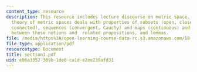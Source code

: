 ```yaml
---
content_type: resource
description: This resource includes lecture discourse on metric space, what the basic
  theory of metric spaces deals with properties of subsets (open, closed, compact,
  connected), sequences (convergent, Cauchy) and maps (continuous) and the relationship
  between these notions and  related propositions, and lemmas.
file: /media/https%3A/open-learning-course-data-rc.s3.amazonaws.com/18-155-differential-analysis-fall-2004/e06a3352309b1de0ca1de2ee239afd31_section1.pdf
file_type: application/pdf
resourcetype: Document
title: section1.pdf
uid: e06a3352-309b-1de0-ca1d-e2ee239afd31
---
```

